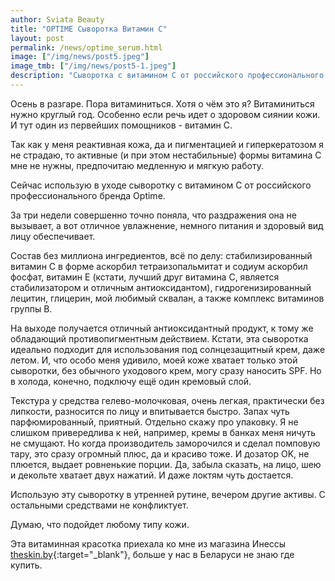 ```yaml
---
author: Sviata Beauty
title: "OPTIME Сыворотка Витамин C"
layout: post
permalink: /news/optime_serum.html
image: ["/img/news/post5.jpeg"]
image_tmb: ["/img/news/post5-1.jpeg"]
description: "Сыворотка с витамином С от российского профессионального бренда Optime. Состав без миллиона ингредиентов, всё по делу: стабилизированный витамин С в форме аскорбил тетраизопальмитат и содиум аскорбил фосфат, витамин Е (кстати, лучший друг витамина С, является стабилизатором и отличным антиоксидантом), гидрогенизированный лецитин, глицерин, мой любимый сквалан, а также комплекс витаминов группы B."
---
```

Осень в разгаре. Пора витаминиться. Хотя о чём это я? Витаминиться нужно круглый год. Особенно если речь идет о здоровом сиянии кожи. И тут один из первейших помощников - витамин С.

Так как у меня реактивная кожа, да и пигментацией и гиперкератозом я не страдаю, то активные (и при этом нестабильные) формы витамина С мне не нужны, предпочитаю медленную и мягкую работу.
													
Сейчас использую в уходе сыворотку с витамином С от российского профессионального бренда Optime.

За три недели совершенно точно поняла, что раздражения она не вызывает, а вот отличное увлажнение, немного питания и здоровый вид лицу обеспечивает.
													
Состав без миллиона ингредиентов, всё по делу: стабилизированный витамин С в форме аскорбил тетраизопальмитат и содиум аскорбил фосфат, витамин Е (кстати, лучший друг витамина С, является стабилизатором и отличным антиоксидантом), гидрогенизированный лецитин, глицерин, мой любимый сквалан, а также комплекс витаминов группы B.

На выходе получается отличный антиоксидантный продукт, к тому же обладающий противопигментным действием. Кстати, эта сыворотка идеально подходит для использования под солнцезащитный крем, даже летом. И, что особо меня удивило, моей коже хватает только этой сыворотки, без обычного уходового крем, могу сразу наносить SPF. Но в холода, конечно, подключу ещё один кремовый слой.
													
Текстура у средства гелево-молочковая, очень легкая, практически без липкости, разносится по лицу и впитывается быстро. Запах чуть парфюмированный, приятный. Отдельно скажу про упаковку. Я не слишком привередлива к ней, например, кремы в банках меня ничуть не смущают. Но когда производитель заморочился и сделал помповую тару, это сразу огромный плюс, да и красиво тоже. И дозатор OK, не плюется, выдает ровненькие порции. Да, забыла сказать, на лицо, шею и декольте хватает двух нажатий. И даже локтям чуть достается.
													
Использую эту сыворотку в утренней рутине, вечером другие активы. С остальными средствами не конфликтует.

Думаю, что подойдет любому типу кожи.
													
Эта витаминная красотка приехала ко мне из магазина Инессы [theskin.by](https://theskin.by/){:target="_blank"}, больше у нас в Беларуси не знаю где купить.

